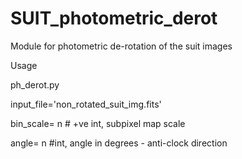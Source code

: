 # SUIT_photometric_derot
Module for photometric de-rotation of the suit images

Usage 

ph_derot.py

input_file='non_rotated_suit_img.fits'

bin_scale= n # +ve int, subpixel map scale

angle= n #int, angle in degrees - anti-clock direction
